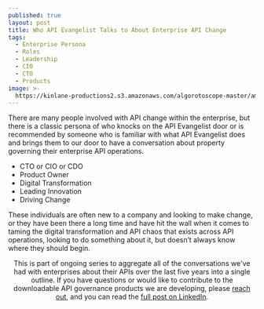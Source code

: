 ```yaml
---
published: true
layout: post
title: Who API Evangelist Talks to About Enterprise API Change
tags:
  - Enterprise Persona
  - Roles
  - Leadership
  - CIO
  - CTO
  - Products
image: >-
  https://kinlane-productions2.s3.amazonaws.com/algorotoscope-master/america-immigration_dumping-ground-japanese-carrying-over-bridge.jpeg
---
```

There are many people involved with API change within the enterprise, but there is a classic persona of who knocks on the API Evangelist door or is recommended by someone who is familiar with what API Evangelist does and brings them to our door to have a conversation about property governing their enterprise API operations.

  - CTO or CIO or CDO
  - Product Owner
  - Digital Transformation
  - Leading Innovation
  - Driving Change

These individuals are often new to a company and looking to make change, or they have been there a long time and have hit the wall when it comes to taming the digital transformation and API chaos that exists across API operations, looking to do something about it, but doesn’t always know where they should begin.

<div class="alert alert-danger" role="alert" style="text-align: center;">
This is part of ongoing series to aggregate all of the conversations we've had with enterprises about their APIs over the last five years into a single outline. If you have questions or would like to contribute to the downloadable API governance products we are developing, please <a href="https://apievangelist.com/contact">reach out</a>, and you can read the <a href="https://www.linkedin.com/pulse/who-api-evangelist-speaks-being-change-agent-within-enterprise-lane-lmuse">full post on LinkedIn</a>.
</div>

